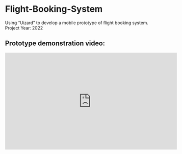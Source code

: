 # Flight-Booking-System
Using “Uizard” to develop a mobile prototype of flight booking system. Project Year: 2022

<h2>Prototype demonstration video:</h2>
<iframe width="560" height="315" src="https://www.youtube.com/embed/7HGqxqlMM00?si=TBcLHGDSSaTEphXx" title="YouTube video player" frameborder="0" allow="accelerometer; autoplay; clipboard-write; encrypted-media; gyroscope; picture-in-picture; web-share" referrerpolicy="strict-origin-when-cross-origin" allowfullscreen></iframe>

